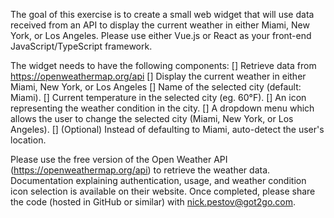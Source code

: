 The goal of this exercise is to create a small web widget that will use data received from an API
to display the current weather in either Miami, New York, or Los Angeles.
Please use either Vue.js or React as your front-end JavaScript/TypeScript framework. 

The widget needs to have the following components:
[] Retrieve data from https://openweathermap.org/api
[] Display the current weather in either Miami, New York, or Los Angeles
[] Name of the selected city (default: Miami).
[] Current temperature in the selected city (eg. 60°F).
[] An icon representing the weather condition in the city.
[] A dropdown menu which allows the user to change the selected city (Miami, New York,
or Los Angeles).
[] (Optional) Instead of defaulting to Miami, auto-detect the user's location.

Please use the free version of the Open Weather API (https://openweathermap.org/api) to
retrieve the weather data. Documentation explaining authentication, usage, and weather
condition icon selection is available on their website.
Once completed, please share the code (hosted in GitHub or similar) with
nick.pestov@got2go.com.